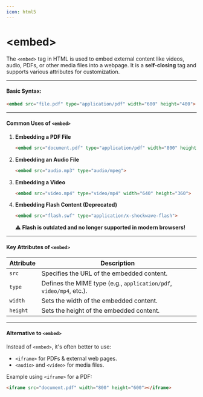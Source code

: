 ```yaml
---
icon: html5
---
```


# \<embed>

The `<embed>` tag in HTML is used to embed external content like videos, audio, PDFs, or other media files into a webpage. It is a **self-closing** tag and supports various attributes for customization.

***

#### **Basic Syntax:**

```html
<embed src="file.pdf" type="application/pdf" width="600" height="400">
```

***

#### **Common Uses of `<embed>`**

1.  **Embedding a PDF File**

    ```html
    <embed src="document.pdf" type="application/pdf" width="800" height="600">
    ```
2.  **Embedding an Audio File**

    ```html
    <embed src="audio.mp3" type="audio/mpeg">
    ```
3.  **Embedding a Video**

    ```html
    <embed src="video.mp4" type="video/mp4" width="640" height="360">
    ```
4.  **Embedding Flash Content (Deprecated)**

    ```html
    <embed src="flash.swf" type="application/x-shockwave-flash">
    ```

    ⚠ **Flash is outdated and no longer supported in modern browsers!**

***

#### **Key Attributes of `<embed>`**

| Attribute | Description                                                         |
| --------- | ------------------------------------------------------------------- |
| `src`     | Specifies the URL of the embedded content.                          |
| `type`    | Defines the MIME type (e.g., `application/pdf`, `video/mp4`, etc.). |
| `width`   | Sets the width of the embedded content.                             |
| `height`  | Sets the height of the embedded content.                            |

***

#### **Alternative to `<embed>`**

Instead of `<embed>`, it's often better to use:

* `<iframe>` for PDFs & external web pages.
* `<audio>` and `<video>` for media files.

Example using `<iframe>` for a PDF:

```html
<iframe src="document.pdf" width="800" height="600"></iframe>
```

